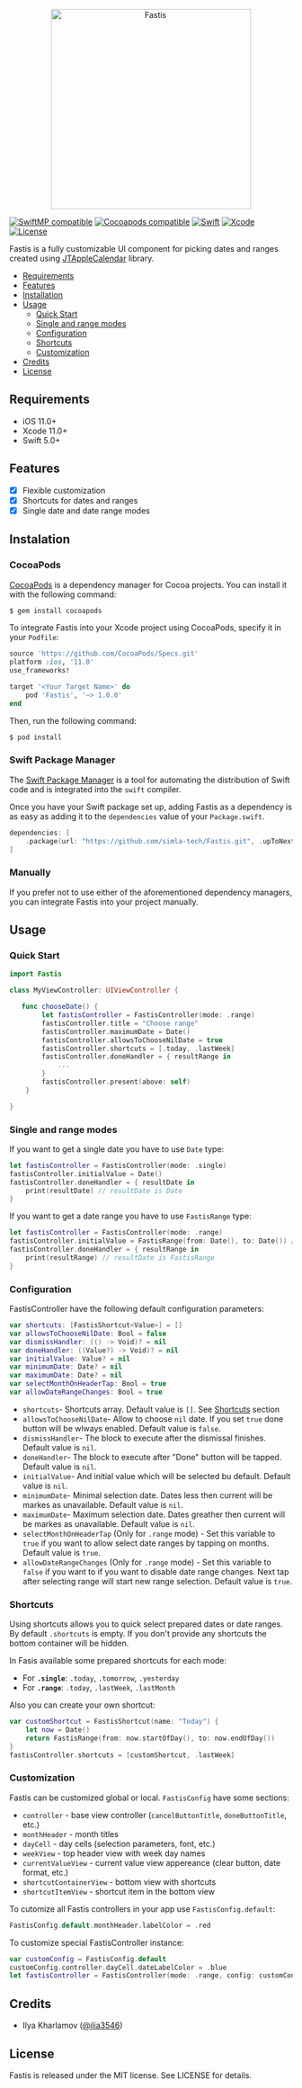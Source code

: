 <p align="center">
	<img alt="Fastis" src="https://github.com/simla-tech/Fastis/raw/master/Documentation/top_screen.jpg" width="356">
</p>

[![SwiftMP compatible](https://img.shields.io/badge/SwiftPM-compatible-brightgreen.svg?style=flat)](https://github.com/apple/swift-package-manager)
[![Cocoapods compatible](https://img.shields.io/cocoapods/v/Fastis.svg)](https://cocoapods.org/pods/Fastis)
[![Swift](https://img.shields.io/badge/Swift-5-green.svg?style=flat)](https://swift.org)
[![Xcode](https://img.shields.io/badge/Xcode-11-blue.svg?style=flat)](https://developer.apple.com/xcode)
[![License](https://img.shields.io/badge/license-mit-brightgreen.svg?style=flat)](https://en.wikipedia.org/wiki/MIT_License)

Fastis is a fully customizable UI component for picking dates and ranges created using [JTAppleCalendar](https://github.com/patchthecode/JTAppleCalendar) library.

- [Requirements](#requirements)
- [Features](#features)
- [Installation](#installation)
- [Usage](#usage)
	- [Quick Start](#quick-start)
	- [Single and range modes](#single-and-range-modes)
	- [Configuration](#configuration)
	- [Shortcuts](#shortcuts)
	- [Customization](#customization)
- [Credits](#credits)
- [License](#license)

## Requirements

- iOS 11.0+
- Xcode 11.0+
- Swift 5.0+

## Features

- [x] Flexible customization
- [x] Shortcuts for dates and ranges
- [x] Single date and date range modes

## Instalation

### CocoaPods

[CocoaPods](http://cocoapods.org) is a dependency manager for Cocoa projects. You can install it with the following command:

```bash
$ gem install cocoapods
```

To integrate Fastis into your Xcode project using CocoaPods, specify it in your `Podfile`:

```ruby
source 'https://github.com/CocoaPods/Specs.git'
platform :ios, '11.0'
use_frameworks!

target '<Your Target Name>' do
    pod 'Fastis', '~> 1.0.0'
end
```

Then, run the following command:

```bash
$ pod install
```

### Swift Package Manager

The [Swift Package Manager](https://swift.org/package-manager/) is a tool for automating the distribution of Swift code and is integrated into the `swift` compiler.

Once you have your Swift package set up, adding Fastis as a dependency is as easy as adding it to the `dependencies` value of your `Package.swift`.

```swift
dependencies: [
    .package(url: "https://github.com/simla-tech/Fastis.git", .upToNextMajor(from: "1.0.0"))
]
```

### Manually

If you prefer not to use either of the aforementioned dependency managers, you can integrate Fastis into your project manually.


## Usage

### Quick Start

```swift
import Fastis

class MyViewController: UIViewController {

   func chooseDate() {
        let fastisController = FastisController(mode: .range)
        fastisController.title = "Choose range"
        fastisController.maximumDate = Date()
        fastisController.allowsToChooseNilDate = true
        fastisController.shortcuts = [.today, .lastWeek]
        fastisController.doneHandler = { resultRange in
            ...
        }
        fastisController.present(above: self)
    }

}
```

### Single and range modes

If you want to get a single date you have to use `Date` type:

```swift
let fastisController = FastisController(mode: .single)
fastisController.initialValue = Date()
fastisController.doneHandler = { resultDate in
	print(resultDate) // resultDate is Date
}

```

If you want to get a date range you have to use `FastisRange` type:

```swift
let fastisController = FastisController(mode: .range)
fastisController.initialValue = FastisRange(from: Date(), to: Date()) // or .from(Date(), to: Date())
fastisController.doneHandler = { resultRange in
	print(resultRange) // resultDate is FastisRange
}
```

### Configuration

FastisController have the following default configuration parameters:

```swift
var shortcuts: [FastisShortcut<Value>] = []
var allowsToChooseNilDate: Bool = false
var dismissHandler: (() -> Void)? = nil
var doneHandler: ((Value?) -> Void)? = nil
var initialValue: Value? = nil
var minimumDate: Date? = nil
var maximumDate: Date? = nil
var selectMonthOnHeaderTap: Bool = true
var allowDateRangeChanges: Bool = true
```

- `shortcuts`- Shortcuts array. Default value is `[]`. See [Shortcuts](#shortcuts) section
- `allowsToChooseNilDate`- Allow to choose `nil` date. If you set `true` done button will be wlways enabled. Default value is `false`.
- `dismissHandler`- The block to execute after the dismissal finishes. Default value is `nil`.
- `doneHandler`- The block to execute after "Done" button will be tapped. Default value is `nil`.
- `initialValue`- And initial value which will be selected bu default. Default value is `nil`.
- `minimumDate`-  Minimal selection date. Dates less then current will be markes as unavailable. Default value is `nil`.
- `maximumDate`- Maximum selection date. Dates greather then current will be markes as unavailable. Default value is `nil`.
- `selectMonthOnHeaderTap` (Only for `.range` mode) - Set this variable to `true` if you want to allow select date ranges by tapping on months. Default value is `true`.
- `allowDateRangeChanges` (Only for `.range` mode) - Set this variable to `false` if you want to if you want to disable date range changes. Next tap after selecting range will start new range selection. Default value is `true`.

### Shortcuts

Using shortcuts allows you to quick select prepared dates or date ranges.
By default `.shortcuts` is empty. If you don't provide any shortcuts the bottom container will be hidden.

In Fasis available some prepared shortcuts for each mode:

- For **`.single`**: `.today`, `.tomorrow`, `.yesterday`
- For **`.range`**: `.today`, `.lastWeek`, `.lastMonth`

Also you can create your own shortcut:     

```swift
var customShortcut = FastisShortcut(name: "Today") {
	let now = Date()
	return FastisRange(from: now.startOfDay(), to: now.endOfDay())
}
fastisController.shortcuts = [customShortcut, .lastWeek]
```

### Customization

Fastis can be customized global or local. `FastisConfig` have some sections:

- `controller` - base view controller (`cancelButtonTitle`, `doneButtonTitle`, etc.)
- `monthHeader` - month titles
- `dayCell` - day cells (selection parameters, font, etc.)
- `weekView` - top header view with week day names
- `currentValueView` - current value view appereance (clear button, date format, etc.)
- `shortcutContainerView` - bottom view with shortcuts
- `shortcutItemView` - shortcut item in the bottom view

To cutomize all Fastis controllers in your app use `FastisConfig.default`:

```swift
FastisConfig.default.monthHeader.labelColor = .red
```

To customize special FastisController instance:

```swift
var customConfig = FastisConfig.default
customConfig.controller.dayCell.dateLabelColor = .blue
let fastisController = FastisController(mode: .range, config: customConfig)
```

## Credits

- Ilya Kharlamov ([@ilia3546](https://github.com/ilia3546))

## License

Fastis is released under the MIT license. See LICENSE for details.
